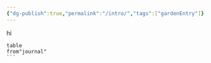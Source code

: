 ```yaml
---
{"dg-publish":true,"permalink":"/intro/","tags":["gardenEntry"]}
---
```


hi

````dataview
table
from"journal"
```
